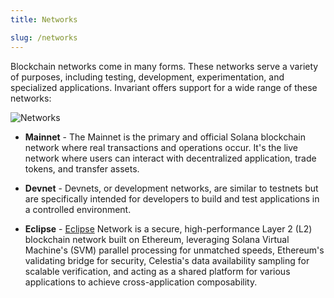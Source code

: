 ```yaml
---
title: Networks

slug: /networks
---
```


Blockchain networks come in many forms. These networks serve a variety of purposes, including testing, development, experimentation, and specialized applications. Invariant offers support for a wide range of these networks:

![Networks](/img/docs/app/networks.png)

- **Mainnet** - The Mainnet is the primary and official Solana blockchain network where real transactions and operations occur. It's the live network where users can interact with decentralized application, trade tokens, and transfer assets.

- **Devnet** - Devnets, or development networks, are similar to testnets but are specifically intended for developers to build and test applications in a controlled environment.

- **Eclipse** - [Eclipse](https://eclipse.invariant.app/) Network is a secure, high-performance Layer 2 (L2) blockchain network built on Ethereum, leveraging Solana Virtual Machine's (SVM) parallel processing for unmatched speeds, Ethereum's validating bridge for security, Celestia's data availability sampling for scalable verification, and acting as a shared platform for various applications to achieve cross-application composability.
